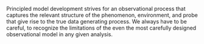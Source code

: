 Principled model development strives for an observational process that captures the relevant structure of the phenomenon, environment, and probe that give rise to the true data generating process. We always have to be careful, to recognize the limitations of the even the most carefully designed observational model in any given analysis.